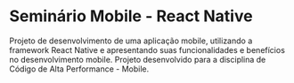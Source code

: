 # Seminário Mobile - React Native

Projeto de desenvolvimento de uma aplicação mobile, utilizando a framework React Native e apresentando suas funcionalidades e benefícios no desenvolvimento mobile.
Projeto desenvolvido para a disciplina de Código de Alta Performance - Mobile.
